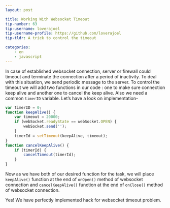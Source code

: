 ```yaml
---
layout: post

title: Working With Websocket Timeout
tip-number: 63
tip-username: loverajoel 
tip-username-profile: https://github.com/loverajoel
tip-tldr: A trick to control the timeout

categories:
    - en
    - javascript
---
```


In case of established websocket connection, server or firewall could timeout and terminate the connection after a period of inactivity. To deal with this situation, we send periodic message to the server. To control the timeout we will add two functions in our code : one to make sure connection keep alive and another one to cancel the keep alive. Also we need a common ```timerID``` variable.
Let’s have a look on implementation-

```js
var timerID = 0; 
function keepAlive() { 
    var timeout = 20000;  
    if (webSocket.readyState == webSocket.OPEN) {  
        webSocket.send('');  
    }  
    timerId = setTimeout(keepAlive, timeout);  
}  
function cancelKeepAlive() {  
    if (timerId) {  
        cancelTimeout(timerId);  
    }  
}
```

Now as we have both of our desired function for the task, we will place ```keepAlive()``` function at the end of ```onOpen()``` method of websocket connection and ```cancelKeepAlive()``` function at the end of ```onClose()``` method of  websocket connection. 

Yes! We have perfectly implemented hack for websocket timeout problem.